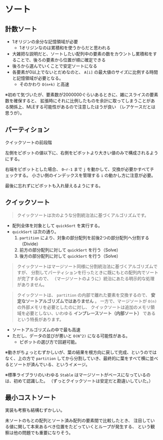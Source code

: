 # ソート

## 計数ソート

- 1オリジンの余分な記憶領域が必要
  - 1オリジンなのは累積和を使うからだと思われる
- 大雑把な説明だと、ソートしたい配列中の要素の数をカウントし累積和をすることで、後ろの要素から位置が順に確定できる
- 後ろから選んでいくことで安定ソートになる
- 各要素が0以上でないとだめなのと、 `A[i]` の最大値のサイズに比例する時間と記憶領域が必要となる。
  - そのかわり `O(n+k)` と高速

※初めて気づいたが、要素数が2000000ぐらいあるときに、雑にスライスの要素数を確保すると、
拡張時にそれに比例したものを余計に取ってしまうことがある関係上、MLEする可能性があるので注意したほうが良い
（レアケースだとは思うが）。

## パーティション

クイックソートの前段階

左側をピボットの値以下に、右側をピボットより大きい値のみで構成されるようにする。

右端をピボットとした場合、 `0~r-1` まで `j` を動かして、交換が必要かすべてチェックする。
小さい側のインデックスを管理する `i` の動かし方に注意が必要。

最後に忘れずにピボットも入れ替えるようにする。

## クイックソート

> クイックソートは次のような分割統治法に基づくアルゴリズムです。

- 配列全体を対象として `quickSort` を実行する。
- `quickSort` は次の通り。
  1. `partition` により、対象の部分配列を前後2つの部分配列へ分割する（Divide）
  2. 前方の部分配列に対して `quickSort` を行う（Solve）
  3. 後方の部分配列に対して `quickSort` を行う（Solve）

> クイックソートはマージソート同様に分割統治法に基づくアルゴリズムですが、
> 分割してパーティションを行ったときに既にもとの配列内でソートが完了するので、
> （マージソートのように）統治にあたる明示的な処理がありません。

> クイックソートは、 `partition` の内部で離れた要素を交換するので、 **安定なソートアルゴリズムではありません** 。
> 一方で、マージソートが `O(n)` の外部メモリを必要としたのに対し、
> クイックソートは追加のメモリ領域を必要としない、いわゆる **インプレースソート（内部ソート）**
> であるという特長があります。

- ソートアルゴリズムの中で最も高速
- ただし、データの並びが悪いと `O(N^2)` になる可能性がある。
  - ピボットの選び方で回避可能。

※動きがちょっとむずかしいが、葉の結果を根方向に戻して完成、というのではなく、上の方で `partition` してから分割していき、最終的に葉をすべて横に並べるとソートが済んでいる、というイメージ。

※標準ライブラリのいわゆる `Stable` はマージソートがベースになっているのは、初めて認識した。
（ずっとクイックソートは安定だと勘違いしていた。）

## 最小コストソート

実装も考察も結構むずかしい。

未ソートのもとの配列とソート済み配列の要素間で比較したとき、
注目している値に関して本来あるべき位置をたどっていくとループが発生する、
という観察は他の問題でも重要になりそう。


